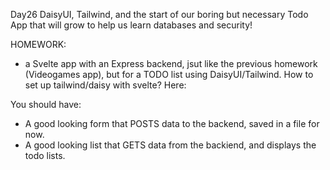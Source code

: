 Day26
DaisyUI, Tailwind, and the start of our boring but necessary Todo App that will grow to help us learn databases and security!

HOMEWORK:
- a Svelte app with an Express backend, jsut like the previous homework (Videogames app), but for a TODO list using DaisyUI/Tailwind.
How to set up tailwind/daisy with svelte? Here:

You should have:
- A good looking form that POSTS data to the backend, saved in a file for now.
- A good looking list that GETS data from the backiend, and displays the todo lists.